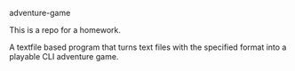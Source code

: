 adventure-game

This is a repo for a homework.

A textfile based program that turns text files with the specified format
into a playable CLI adventure game.
